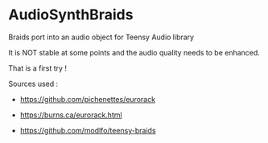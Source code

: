 # AudioSynthBraids
Braids port into an audio object for Teensy Audio library

It is NOT stable at some points and the audio quality needs to be enhanced.

That is a first try !

Sources used :
- https://github.com/pichenettes/eurorack

- https://burns.ca/eurorack.html

- https://github.com/modlfo/teensy-braids

